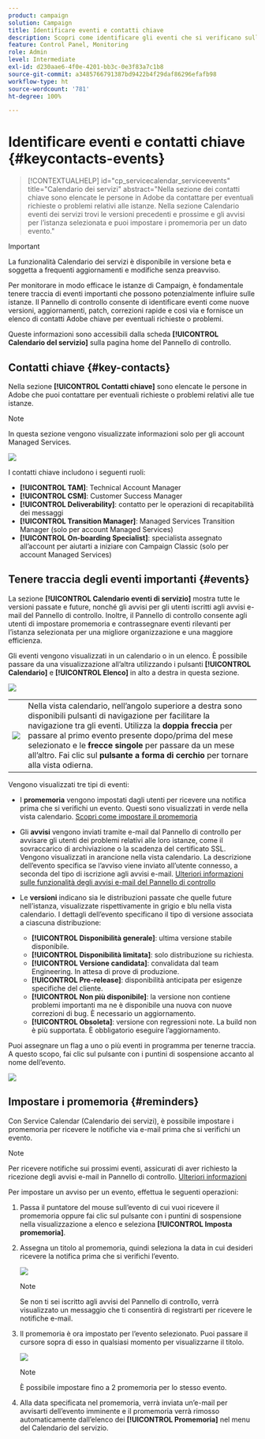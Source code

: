 ```yaml
---
product: campaign
solution: Campaign
title: Identificare eventi e contatti chiave
description: Scopri come identificare gli eventi che si verificano sulle istanze e i contatti chiave in Adobe.
feature: Control Panel, Monitoring
role: Admin
level: Intermediate
exl-id: d230aae6-4f0e-4201-bb3c-0e3f83a7c1b8
source-git-commit: a3485766791387bd9422b4f29daf86296efafb98
workflow-type: ht
source-wordcount: '781'
ht-degree: 100%

---
```


# Identificare eventi e contatti chiave {#keycontacts-events}

>[!CONTEXTUALHELP]
>id="cp_servicecalendar_serviceevents"
>title="Calendario dei servizi"
>abstract="Nella sezione dei contatti chiave sono elencate le persone in Adobe da contattare per eventuali richieste o problemi relativi alle istanze. Nella sezione Calendario eventi dei servizi trovi le versioni precedenti e prossime e gli avvisi per l’istanza selezionata e puoi impostare i promemoria per un dato evento."

>[!IMPORTANT]
>
>La funzionalità Calendario dei servizi è disponibile in versione beta e soggetta a frequenti aggiornamenti e modifiche senza preavviso.

Per monitorare in modo efficace le istanze di Campaign, è fondamentale tenere traccia di eventi importanti che possono potenzialmente influire sulle istanze. Il Pannello di controllo consente di identificare eventi come nuove versioni, aggiornamenti, patch, correzioni rapide e così via e fornisce un elenco di contatti Adobe chiave per eventuali richieste o problemi.

Queste informazioni sono accessibili dalla scheda **[!UICONTROL Calendario del servizio]** sulla pagina home del Pannello di controllo.

## Contatti chiave {#key-contacts}

Nella sezione **[!UICONTROL Contatti chiave]** sono elencate le persone in Adobe che puoi contattare per eventuali richieste o problemi relativi alle tue istanze.

>[!NOTE]
>
>In questa sezione vengono visualizzate informazioni solo per gli account Managed Services.

![](assets/service-events-contacts.png)

I contatti chiave includono i seguenti ruoli:

* **[!UICONTROL TAM]**: Technical Account Manager
* **[!UICONTROL CSM]**: Customer Success Manager
* **[!UICONTROL Deliverability]**: contatto per le operazioni di recapitabilità dei messaggi
* **[!UICONTROL Transition Manager]**: Managed Services Transition Manager (solo per account Managed Services)
* **[!UICONTROL On-boarding Specialist]**: specialista assegnato all’account per aiutarti a iniziare con Campaign Classic (solo per account Managed Services)

## Tenere traccia degli eventi importanti {#events}

La sezione **[!UICONTROL Calendario eventi di servizio]** mostra tutte le versioni passate e future, nonché gli avvisi per gli utenti iscritti agli avvisi e-mail del Pannello di controllo. Inoltre, il Pannello di controllo consente agli utenti di impostare promemoria e contrassegnare eventi rilevanti per l’istanza selezionata per una migliore organizzazione e una maggiore efficienza.

Gli eventi vengono visualizzati in un calendario o in un elenco. È possibile passare da una visualizzazione all’altra utilizzando i pulsanti **[!UICONTROL Calendario]** e **[!UICONTROL Elenco]** in alto a destra in questa sezione.

![](assets/service-events-calendar.png)

<table><tr style="border: 0;">
<td><img src="assets/do-not-localize/nav-buttons.png">
</td><td>Nella vista calendario, nell’angolo superiore a destra sono disponibili pulsanti di navigazione per facilitare la navigazione tra gli eventi. Utilizza la <b>doppia freccia</b> per passare al primo evento presente dopo/prima del mese selezionato e le <b>frecce singole</b> per passare da un mese all’altro. Fai clic sul <b>pulsante a forma di cerchio</b> per tornare alla vista odierna.</td>
</tr></table>

Vengono visualizzati tre tipi di eventi:

* I **promemoria** vengono impostati dagli utenti per ricevere una notifica prima che si verifichi un evento. Questi sono visualizzati in verde nella vista calendario. [Scopri come impostare il promemoria](#reminders)
* Gli **avvisi** vengono inviati tramite e-mail dal Pannello di controllo per avvisare gli utenti dei problemi relativi alle loro istanze, come il sovraccarico di archiviazione o la scadenza del certificato SSL. Vengono visualizzati in arancione nella vista calendario. La descrizione dell’evento specifica se l’avviso viene inviato all’utente connesso, a seconda del tipo di iscrizione agli avvisi e-mail. [Ulteriori informazioni sulle funzionalità degli avvisi e-mail del Pannello di controllo](../performance-monitoring/using/email-alerting.md)

* Le **versioni** indicano sia le distribuzioni passate che quelle future nell’istanza, visualizzate rispettivamente in grigio e blu nella vista calendario. I dettagli dell’evento specificano il tipo di versione associata a ciascuna distribuzione:

   * **[!UICONTROL Disponibilità generale]**: ultima versione stabile disponibile.
   * **[!UICONTROL Disponibilità limitata]**: solo distribuzione su richiesta.
   * **[!UICONTROL Versione candidata]**: convalidata dal team Engineering. In attesa di prove di produzione.
   * **[!UICONTROL Pre-release]**: disponibilità anticipata per esigenze specifiche del cliente.
   * **[!UICONTROL Non più disponibile]**: la versione non contiene problemi importanti ma ne è disponibile una nuova con nuove correzioni di bug. È necessario un aggiornamento.
   * **[!UICONTROL Obsoleta]**: versione con regressioni note. La build non è più supportata. È obbligatorio eseguire l’aggiornamento.

Puoi assegnare un flag a uno o più eventi in programma per tenerne traccia. A questo scopo, fai clic sul pulsante con i puntini di sospensione accanto al nome dell’evento.

![](assets/service-events-flag.png)

## Impostare i promemoria {#reminders}

Con Service Calendar (Calendario dei servizi), è possibile impostare i promemoria per ricevere le notifiche via e-mail prima che si verifichi un evento.

>[!NOTE]
>
>Per ricevere notifiche sui prossimi eventi, assicurati di aver richiesto la ricezione degli avvisi e-mail in Pannello di controllo. [Ulteriori informazioni](../performance-monitoring/using/email-alerting.md)

Per impostare un avviso per un evento, effettua le seguenti operazioni:

1. Passa il puntatore del mouse sull’evento di cui vuoi ricevere il promemoria oppure fai clic sul pulsante con i puntini di sospensione nella visualizzazione a elenco e seleziona **[!UICONTROL Imposta promemoria]**.

1. Assegna un titolo al promemoria, quindi seleziona la data in cui desideri ricevere la notifica prima che si verifichi l’evento.

   ![](assets/service-events-set-reminder.png)

   >[!NOTE]
   >
   >Se non ti sei iscritto agli avvisi del Pannello di controllo, verrà visualizzato un messaggio che ti consentirà di registrarti per ricevere le notifiche e-mail.

1. Il promemoria è ora impostato per l’evento selezionato. Puoi passare il cursore sopra di esso in qualsiasi momento per visualizzarne il titolo.

   ![](assets/service-events-reminder.png)

   >[!NOTE]
   >
   >È possibile impostare fino a 2 promemoria per lo stesso evento.

1. Alla data specificata nel promemoria, verrà inviata un’e-mail per avvisarti dell’evento imminente e il promemoria verrà rimosso automaticamente dall’elenco dei **[!UICONTROL Promemoria]** nel menu del Calendario del servizio.
